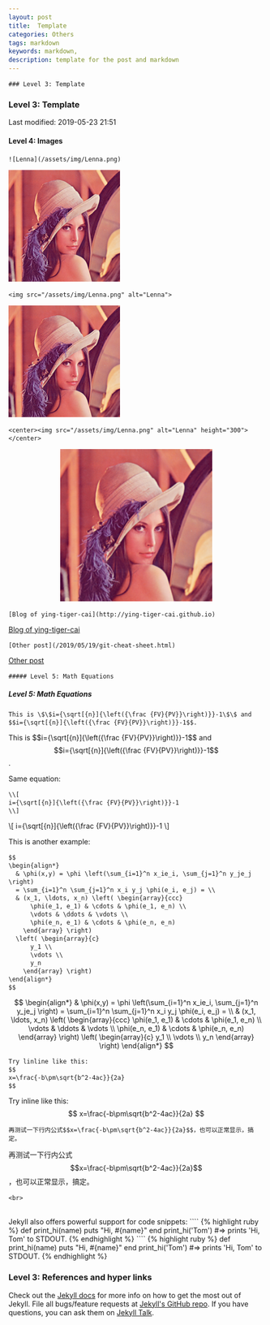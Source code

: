 ```yaml
---
layout: post
title:  Template
categories: Others
tags: markdown
keywords: markdown,
description: template for the post and markdown
---
```

```
### Level 3: Template
```
### Level 3: Template  
Last modified: 2019-05-23 21:51  

#### Level 4: Images  
```
![Lenna](/assets/img/Lenna.png)
```
![Lenna](/assets/img/Lenna.png)

```
<img src="/assets/img/Lenna.png" alt="Lenna">
```
<img src="/assets/img/Lenna.png" alt="Lenna">

```
<center><img src="/assets/img/Lenna.png" alt="Lenna" height="300"></center>
```
<center><img src="/assets/img/Lenna.png" alt="Lenna" height="300"></center>

```
[Blog of ying-tiger-cai](http://ying-tiger-cai.github.io)
```
[Blog of ying-tiger-cai](http://ying-tiger-cai.github.io)

```
[Other post](/2019/05/19/git-cheat-sheet.html)
```
[Other post](/2019/05/19/git-cheat-sheet.html)

```
##### Level 5: Math Equations
```
##### Level 5: Math Equations
```
This is \$\$i={\sqrt[{n}]{\left({\frac {FV}{PV}}\right)}}-1\$\$ and $$i={\sqrt[{n}]{\left({\frac {FV}{PV}}\right)}}-1$$.
```
This is \$\$i={\sqrt[{n}]{\left({\frac {FV}{PV}}\right)}}-1\$\$ and $$i={\sqrt[{n}]{\left({\frac {FV}{PV}}\right)}}-1$$.  

Same equation:  
```
\\[
i={\sqrt[{n}]{\left({\frac {FV}{PV}}\right)}}-1
\\]
```
\\[
i={\sqrt[{n}]{\left({\frac {FV}{PV}}\right)}}-1
\\]

This is another example:
```
$$
\begin{align*}
  & \phi(x,y) = \phi \left(\sum_{i=1}^n x_ie_i, \sum_{j=1}^n y_je_j \right)
  = \sum_{i=1}^n \sum_{j=1}^n x_i y_j \phi(e_i, e_j) = \\
  & (x_1, \ldots, x_n) \left( \begin{array}{ccc}
      \phi(e_1, e_1) & \cdots & \phi(e_1, e_n) \\
      \vdots & \ddots & \vdots \\
      \phi(e_n, e_1) & \cdots & \phi(e_n, e_n)
    \end{array} \right)
  \left( \begin{array}{c}
      y_1 \\
      \vdots \\
      y_n
    \end{array} \right)
\end{align*}
$$
```
$$
\begin{align*}
  & \phi(x,y) = \phi \left(\sum_{i=1}^n x_ie_i, \sum_{j=1}^n y_je_j \right)
  = \sum_{i=1}^n \sum_{j=1}^n x_i y_j \phi(e_i, e_j) = \\
  & (x_1, \ldots, x_n) \left( \begin{array}{ccc}
      \phi(e_1, e_1) & \cdots & \phi(e_1, e_n) \\
      \vdots & \ddots & \vdots \\
      \phi(e_n, e_1) & \cdots & \phi(e_n, e_n)
    \end{array} \right)
  \left( \begin{array}{c}
      y_1 \\
      \vdots \\
      y_n
    \end{array} \right)
\end{align*}
$$

```
Try linline like this:
$$
x=\frac{-b\pm\sqrt{b^2-4ac}}{2a}
$$
```
Try inline like this:
$$
x=\frac{-b\pm\sqrt{b^2-4ac}}{2a}
$$

```
再测试一下行内公式$$x=\frac{-b\pm\sqrt{b^2-4ac}}{2a}$$，也可以正常显示，搞定。  
```
再测试一下行内公式$$x=\frac{-b\pm\sqrt{b^2-4ac}}{2a}$$，也可以正常显示，搞定。  

```
<br>
```
<br>
Jekyll also offers powerful support for code snippets:
````
{% highlight ruby %}
def print_hi(name)
  puts "Hi, #{name}"
end
print_hi('Tom')
#=> prints 'Hi, Tom' to STDOUT.
{% endhighlight %}
````
{% highlight ruby %}
def print_hi(name)
  puts "Hi, #{name}"
end
print_hi('Tom')
#=> prints 'Hi, Tom' to STDOUT.
{% endhighlight %}

### Level 3: References and hyper links
Check out the [Jekyll docs][jekyll-docs] for more info on how to get the most out of Jekyll. File all bugs/feature requests at [Jekyll's GitHub repo][jekyll-gh]. If you have questions, you can ask them on [Jekyll Talk][jekyll-talk].

[jekyll-docs]: https://jekyllrb.com/docs/home
[jekyll-gh]:   https://github.com/jekyll/jekyll
[jekyll-talk]: https://talk.jekyllrb.com/


